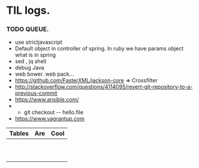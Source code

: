 # TIL logs.


### TODO QUEUE.
- use strictjavascript
- Default object in controller of spring. In ruby we have params object what is in spring
- sed , jq shell
- debug Java
- web bower. web pack…
- https://github.com/FasterXML/jackson-core   => Crossfilter
- http://stackoverflow.com/questions/4114095/revert-git-repository-to-a-previous-commit
- https://www.ansible.com/
- - git checkout -- hello.file
- https://www.vagrantup.com




| Tables                       |      Are                          |  Cool                     |
|------------------------------|-----------------------------------|---------------------------|
|                              |                                   |                           |
|                              |                                   |                           |
|                              |                                   |                           |
|                              |                                   |                           |
|                              |                                   |                           |
|                              |                                   |                           |
|                              |                                   |                           |
|                              |                                   |                           |
|                              |                                   |                           |
|                              |                                   |                           |


